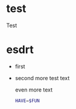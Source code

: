 # test
Test

# esdrt
- first
- second
  more test text
  
  even more text
  ```bash
  HAVE=$FUN
  ```
  
